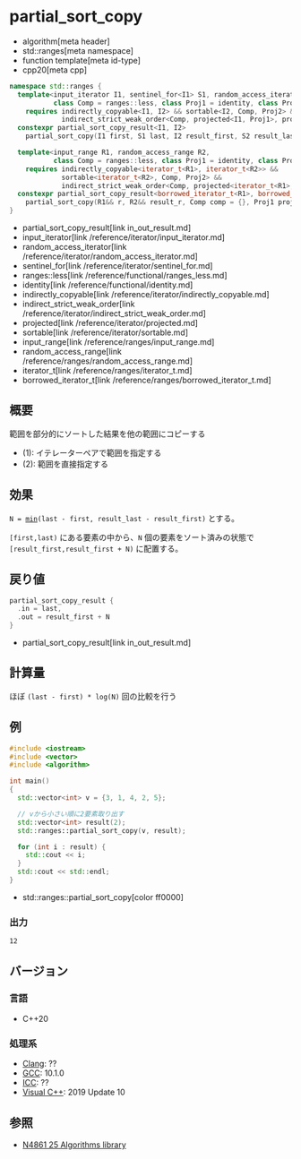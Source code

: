 # partial_sort_copy
* algorithm[meta header]
* std::ranges[meta namespace]
* function template[meta id-type]
* cpp20[meta cpp]

```cpp
namespace std::ranges {
  template<input_iterator I1, sentinel_for<I1> S1, random_access_iterator I2, sentinel_for<I2> S2,
           class Comp = ranges::less, class Proj1 = identity, class Proj2 = identity>
    requires indirectly_copyable<I1, I2> && sortable<I2, Comp, Proj2> &&
             indirect_strict_weak_order<Comp, projected<I1, Proj1>, projected<I2, Proj2>>
  constexpr partial_sort_copy_result<I1, I2>
    partial_sort_copy(I1 first, S1 last, I2 result_first, S2 result_last, Comp comp = {}, Proj1 proj1 = {}, Proj2 proj2 = {}); // (1)

  template<input_range R1, random_access_range R2,
           class Comp = ranges::less, class Proj1 = identity, class Proj2 = identity>
    requires indirectly_copyable<iterator_t<R1>, iterator_t<R2>> &&
             sortable<iterator_t<R2>, Comp, Proj2> &&
             indirect_strict_weak_order<Comp, projected<iterator_t<R1>, Proj1>, projected<iterator_t<R2>, Proj2>>
  constexpr partial_sort_copy_result<borrowed_iterator_t<R1>, borrowed_iterator_t<R2>>
    partial_sort_copy(R1&& r, R2&& result_r, Comp comp = {}, Proj1 proj1 = {}, Proj2 proj2 = {});                              // (2)
}
```
* partial_sort_copy_result[link in_out_result.md]
* input_iterator[link /reference/iterator/input_iterator.md]
* random_access_iterator[link /reference/iterator/random_access_iterator.md]
* sentinel_for[link /reference/iterator/sentinel_for.md]
* ranges::less[link /reference/functional/ranges_less.md]
* identity[link /reference/functional/identity.md]
* indirectly_copyable[link /reference/iterator/indirectly_copyable.md]
* indirect_strict_weak_order[link /reference/iterator/indirect_strict_weak_order.md]
* projected[link /reference/iterator/projected.md]
* sortable[link /reference/iterator/sortable.md]
* input_range[link /reference/ranges/input_range.md]
* random_access_range[link /reference/ranges/random_access_range.md]
* iterator_t[link /reference/ranges/iterator_t.md]
* borrowed_iterator_t[link /reference/ranges/borrowed_iterator_t.md]

## 概要
範囲を部分的にソートした結果を他の範囲にコピーする

* (1): イテレーターペアで範囲を指定する
* (2): 範囲を直接指定する

## 効果
`N = `[`min`](/reference/algorithm/min.md)`(last - first, result_last - result_first)` とする。

`[first,last)` にある要素の中から、`N` 個の要素をソート済みの状態で `[result_first,result_first + N)` に配置する。


## 戻り値
```cpp
partial_sort_copy_result {
  .in = last,
  .out = result_first + N
}
```
* partial_sort_copy_result[link in_out_result.md]


## 計算量
ほぼ `(last - first) * log(N)` 回の比較を行う


## 例
```cpp example
#include <iostream>
#include <vector>
#include <algorithm>

int main()
{
  std::vector<int> v = {3, 1, 4, 2, 5};

  // vから小さい順に2要素取り出す
  std::vector<int> result(2);
  std::ranges::partial_sort_copy(v, result);

  for (int i : result) {
    std::cout << i;
  }
  std::cout << std::endl;
}
```
* std::ranges::partial_sort_copy[color ff0000]

### 出力
```
12
```

## バージョン
### 言語
- C++20

### 処理系
- [Clang](/implementation.md#clang): ??
- [GCC](/implementation.md#gcc): 10.1.0
- [ICC](/implementation.md#icc): ??
- [Visual C++](/implementation.md#visual_cpp): 2019 Update 10

## 参照
- [N4861 25 Algorithms library](https://timsong-cpp.github.io/cppwp/n4861/algorithms)
